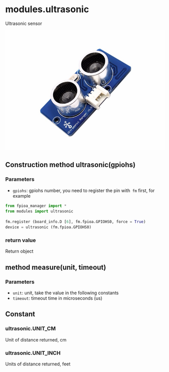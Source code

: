 modules.ultrasonic
======

Ultrasonic sensor

![](../../../assets/ultrasonic.jpg)

## Construction method ultrasonic(gpiohs)

### Parameters

* `gpiohs`: gpiohs number, you need to register the pin with` fm` first, for example
```python
from fpioa_manager import *
from modules import ultrasonic

fm.register (board_info.D [6], fm.fpioa.GPIOHS0, force = True)
device = ultrasonic (fm.fpioa.GPIOHS0)
```

### return value

Return object

## method measure(unit, timeout)

### Parameters

* `unit`: unit, take the value in the following constants
* `timeout`: timeout time in microseconds (us)

## Constant

### ultrasonic.UNIT_CM

Unit of distance returned, cm

### ultrasonic.UNIT_INCH

Units of distance returned, feet



